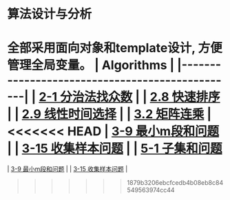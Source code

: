 # 算法设计与分析
全部采用面向对象和template设计, 方便管理全局变量。
| Algorithms                                     |
|------------------------------------------------|
| [2-1 分治法找众数](src/my_mode.h)              |
| [2.8 快速排序](src/my_qsorts.h)                |
| [2.9 线性时间选择](src/my_select.h)            |
| [3.2 矩阵连乘](src/my_matrix_chain.h)          |
<<<<<<< HEAD
| [3-9 最小m段和问题](src/my_m_subarray.h)       |
| [3-15 收集样本问题](src/my_collection_route.h) |
| [5-1 子集和问题](src/my_subset_sum.h)
=======
| [3-9 最小m段和问题](src/my_min_m_subarray.h)       |
| [3-15 收集样本问题](src/my_collection_route.h) |
>>>>>>> 1879b3206ebcfcedb4b08eb8c84549563974cc44
